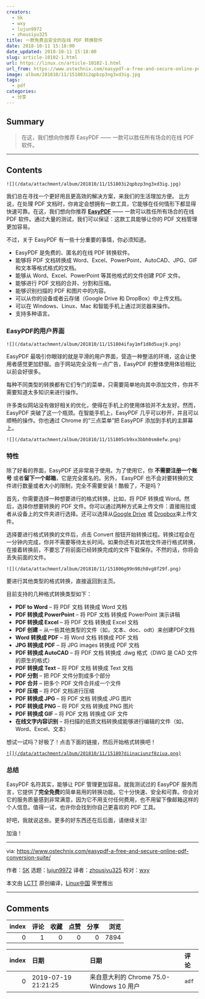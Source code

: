 ```yaml
---
creators:
  - Sk
  - wxy
  - lujun9972
  - zhousiyu325
title: 一款免费且安全的在线 PDF 转换软件
date: 2018-10-11 15:18:00
date_updated: 2018-10-11 15:18:00
slug: article-10102-1.html
url: https://linux.cn/article-10102-1.html
url_from: https://www.ostechnix.com/easypdf-a-free-and-secure-online-pdf-conversion-suite/
image: album/201810/11/151803i2qpbzp3ng3xd3ig.jpg
tags:
  - pdf
categories:
  - 分享
---
```


## Summary

> 在这，我们想向你推荐 EasyPDF —— 一款可以胜任所有场合的在线 PDF 软件。

***

<!-- more -->

## Contents

`![](/data/attachment/album/201810/11/151803i2qpbzp3ng3xd3ig.jpg)`

我们总在寻找一个更好用且更高效的解决方案，来我们的生活理加方便。 比方说，在处理 PDF 文档时，你肯定会想拥有一款工具，它能够在任何情形下都显得快速可靠。在这，我们想向你推荐 [**EasyPDF**](https://easypdf.com/) —— 一款可以胜任所有场合的在线 PDF 软件。通过大量的测试，我们可以保证：这款工具能够让你的 PDF 文档管理更加容易。

不过，关于 EasyPDF 有一些十分重要的事情，你必须知道。

* EasyPDF 是免费的、匿名的在线 PDF 转换软件。
* 能够将 PDF 文档转换成 Word、Excel、PowerPoint、AutoCAD、JPG、GIF 和文本等格式格式的文档。
* 能够从 Word、Excel、PowerPoint 等其他格式的文件创建 PDF 文件。
* 能够进行 PDF 文档的合并、分割和压缩。
* 能够识别扫描的 PDF 和图片中的内容。
* 可以从你的设备或者云存储（Google Drive 和 DropBox）中上传文档。
* 可以在 Windows、Linux、Mac 和智能手机上通过浏览器来操作。
* 支持多种语言。

### EasyPDF的用户界面

`![](/data/attachment/album/201810/11/151804ifay1mf1d8d5uaj9.png)`

EasyPDF 最吸引你眼球的就是平滑的用户界面，营造一种整洁的环境，这会让使用者感觉更加舒服。由于网站完全没有一点广告，EasyPDF 的整体使用体验相比以前会好很多。

每种不同类型的转换都有它们专门的菜单，只需要简单地向其中添加文件，你并不需要知道太多知识来进行操作。

许多类似网站没有做好相关的优化，使得在手机上的使用体验并不太友好。然而，EasyPDF 突破了这一个瓶颈。在智能手机上，EasyPDF 几乎可以秒开，并且可以顺畅的操作。你也通过 Chrome 的“三点菜单”把 EasyPDF 添加到手机的主屏幕上。

`![](/data/attachment/album/201810/11/151805cb9xx3bbh0sm8efw.png)`

### 特性

除了好看的界面，EasyPDF 还非常易于使用。为了使用它，你 **不需要注册一个账号** 或者**留下一个邮箱**，它是完全匿名的。另外， EasyPDF 也不会对要转换的文件进行数量或者大小的限制，完全不需要安装！酷极了，不是吗？

首先，你需要选择一种想要进行的格式转换，比如，将 PDF 转换成 Word。然后，选择你想要转换的 PDF 文件。你可以通过两种方式来上传文件：直接拖拉或者从设备上的文件夹进行选择。还可以选择从[Google Drive](https://www.ostechnix.com/how-to-mount-google-drive-locally-as-virtual-file-system-in-linux/) 或 [Dropbox](https://www.ostechnix.com/install-dropbox-in-ubuntu-18-04-lts-desktop/)来上传文件。

选择要进行格式转换的文件后，点击 Convert 按钮开始转换过程。转换过程会在一分钟内完成，你并不需要等待太长时间。如果你还有对其他文件进行格式转换，在接着转换前，不要忘了将前面已经转换完成的文件下载保存。不然的话，你将会丢失前面的文件。

`![](/data/attachment/album/201810/11/151806g99n98zh8vg8f29f.png)`

要进行其他类型的格式转换，直接返回到主页。

目前支持的几种格式转换类型如下：

* **PDF to Word** – 将 PDF 文档 转换成 Word 文档
* **PDF 转换成 PowerPoint** – 将 PDF 文档 转换成 PowerPoint 演示讲稿
* **PDF 转换成 Excel** – 将 PDF 文档 转换成 Excel 文档
* **PDF 创建** – 从一些其他类型的文件（如，文本、doc、odt）来创建PDF文档
* **Word 转换成 PDF** – 将 Word 文档 转换成 PDF 文档
* **JPG 转换成 PDF** – 将 JPG images 转换成 PDF 文档
* **PDF 转换成 AutoCAD** – 将 PDF 文档 转换成 .dwg 格式（DWG 是 CAD 文件的原生的格式）
* **PDF 转换成 Text** – 将 PDF 文档 转换成 Text 文档
* **PDF 分割** – 把 PDF 文件分割成多个部分
* **PDF 合并** – 把多个 PDF 文件合并成一个文件
* **PDF 压缩** – 将 PDF 文档进行压缩
* **PDF 转换成 JPG** – 将 PDF 文档 转换成 JPG 图片
* **PDF 转换成 PNG** – 将 PDF 文档 转换成 PNG 图片
* **PDF 转换成 GIF** – 将 PDF 文档 转换成 GIF 文件
* **在线文字内容识别** – 将扫描的纸质文档转换成能够进行编辑的文件（如，Word、Excel、文本）

想试一试吗？好极了！点击下面的链接，然后开始格式转换吧！

[`![](/data/attachment/album/201810/11/151807diinaciunzf8ziua.png)`](https://easypdf.com/)

### 总结

EasyPDF 名符其实，能够让 PDF 管理更加容易。就我测试过的 EasyPDF 服务而言，它提供了**完全免费**的简单易用的转换功能。它十分快速、安全和可靠。你会对它的服务质量感到非常满意，因为它不用支付任何费用，也不用留下像邮箱这样的个人信息。值得一试，也许你会找到你自己更喜欢的 PDF 工具。

好吧，我就说这些。更多的好东西还在后后面，请继续关注!

加油！

---

via: <https://www.ostechnix.com/easypdf-a-free-and-secure-online-pdf-conversion-suite/>

作者：[SK](https://www.ostechnix.com/author/sk/) 选题：[lujun9972](https://github.com/lujun9972) 译者：[zhousiyu325](https://github.com/zhousiyu325) 校对：[wxy](https://github.com/wxy)

本文由 [LCTT](https://github.com/LCTT/TranslateProject) 原创编译，[Linux中国](https://linux.cn/) 荣誉推出

***

## Comments


|   index |   评论 |   收藏 |   点赞 |   分享 |   浏览 |
|--------:|-------:|-------:|-------:|-------:|-------:|
|       0 |      1 |      0 |      0 |      0 |   7894 |

|   index | 日期                | 日期                                     | 评论   |
|--------:|:--------------------|:-----------------------------------------|:-------|
|       0 | 2019-07-19 21:21:25 | 来自意大利的 Chrome 75.0-Windows 10 用户 | `adf`  |
